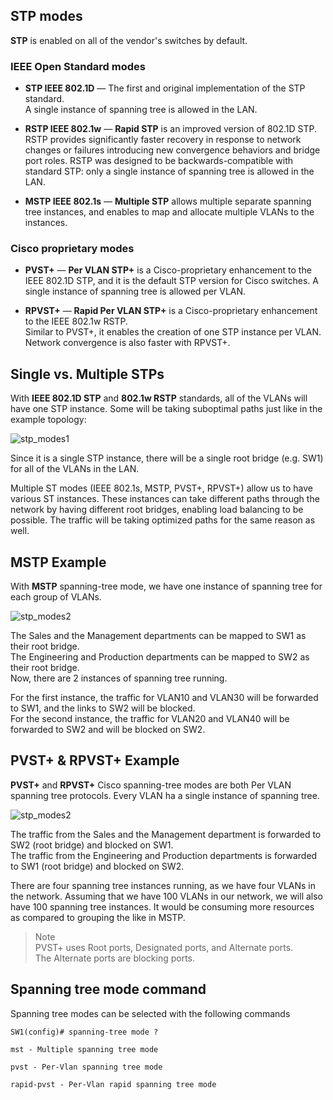 ## STP modes

**STP** is enabled on all of the vendor's switches by default.<br>

### IEEE Open Standard modes

- **STP IEEE 802.1D** — The first and original implementation of the STP standard.<br>
  A single instance of spanning tree is allowed in the LAN.

- **RSTP IEEE 802.1w** — **Rapid STP** is an improved version of 802.1D STP.<br>
  RSTP provides significantly faster recovery in response to network changes or failures introducing new convergence behaviors and bridge port roles.
  RSTP was designed to be backwards-compatible with standard STP: only a single instance of spanning tree is allowed in the LAN.

- **MSTP IEEE 802.1s** — **Multiple STP** allows multiple separate spanning tree instances, and enables to map and allocate multiple VLANs to the instances.

### Cisco proprietary modes

- **PVST+** — **Per VLAN STP+** is a Cisco-proprietary enhancement to the IEEE 802.1D STP, and it is the default STP version for Cisco switches.
  A single instance of spanning tree is allowed per VLAN.

- **RPVST+** — **Rapid Per VLAN STP+** is a Cisco-proprietary enhancement to the IEEE 802.1w RSTP.<br>
  Similar to PVST+, it enables the creation of one STP instance per VLAN.
  Network convergence is also faster with RPVST+.

## Single vs. Multiple STPs

With **IEEE 802.1D STP** and **802.1w RSTP** standards, all of the VLANs will have one STP instance.
Some will be taking suboptimal paths just like in the example topology:

<img src="https://www.dropbox.com/s/2jldo96yzznb1wx/stp_modes1.png?dl=1" alt="stp_modes1" class="inline" />

Since it is a single STP instance, there will be a single root bridge (e.g. SW1) for all of the VLANs in the LAN.

Multiple ST modes (IEEE 802.1s, MSTP, PVST+, RPVST+) allow us to have various ST instances.
These instances can take different paths through the network by having different root bridges, enabling load balancing to be possible.
The traffic will be taking optimized paths for the same reason as well.

## MSTP Example

With **MSTP** spanning-tree mode, we have one instance of spanning tree for each group of VLANs.

<img src="https://www.dropbox.com/s/j33l6dz0t3yj3rc/stp_modes2.png?dl=1" alt="stp_modes2" class="inline" />

The Sales and the Management departments can be mapped to SW1 as their root bridge.<br>
The Engineering and Production departments can be mapped to SW2 as their root bridge.<br>
Now, there are 2 instances of spanning tree running.

For the first instance, the traffic for VLAN10 and VLAN30 will be forwarded to SW1, and the links to SW2 will be blocked.<br>
For the second instance, the traffic for VLAN20 and VLAN40 will be forwarded to SW2 and will be blocked on SW2.

## PVST+ & RPVST+ Example

**PVST+** and **RPVST+** Cisco spanning-tree modes are both Per VLAN spanning tree protocols.
Every VLAN ha a single instance of spanning tree.

<img src="https://www.dropbox.com/s/j33l6dz0t3yj3rc/stp_modes2.png?dl=1" alt="stp_modes2" class="inline" />

The traffic from the Sales and the Management department is forwarded to SW2 (root bridge) and blocked on SW1.<br>
The traffic from the Engineering and Production departments is forwarded to SW1 (root bridge) and blocked on SW2.

There are four spanning tree instances running, as we have four VLANs in the network.
Assuming that we have 100 VLANs in our network, we will also have 100 spanning tree instances.
It would be consuming more resources as compared to grouping the like in MSTP.

> Note<br>
> PVST+ uses Root ports, Designated ports, and Alternate ports.<br>
> The Alternate ports are blocking ports.

## Spanning tree mode command

Spanning tree modes can be selected with the following commands

```
SW1(config)# spanning-tree mode ?

mst - Multiple spanning tree mode

pvst - Per-Vlan spanning tree mode

rapid-pvst - Per-Vlan rapid spanning tree mode
```

